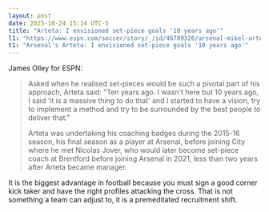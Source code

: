 ```yaml
---
layout: post
date: 2025-10-24 15:14 UTC-5
title: "Arteta: I envisioned set-piece goals '10 years ago'"
l1: "https://www.espn.com/soccer/story/_/id/46709326/arsenal-mikel-arteta-envisioned-set-piece-goals-10-years-ago"
t1: "Arsenal's Arteta: I envisioned set-piece goals '10 years ago'"
---
```


James Olley for ESPN:

> Asked when he realised set-pieces would be such a pivotal part of his approach, Arteta said: "Ten years ago. I wasn't here but 10 years ago, I said 'it is a massive thing to do that' and I started to have a vision, try to implement a method and try to be surrounded by the best people to deliver that."
> 
> Arteta was undertaking his coaching badges during the 2015-16 season, his final season as a player at Arsenal, before joining City where he met Nicolas Jover, who would later become set-piece coach at Brentford before joining Arsenal in 2021, less than two years after Arteta became manager.

It is the biggest advantage in football because you must sign a good corner kick taker and have the right profiles attacking the cross. That is not something a team can adjust to, it is a premeditated recruitment shift.